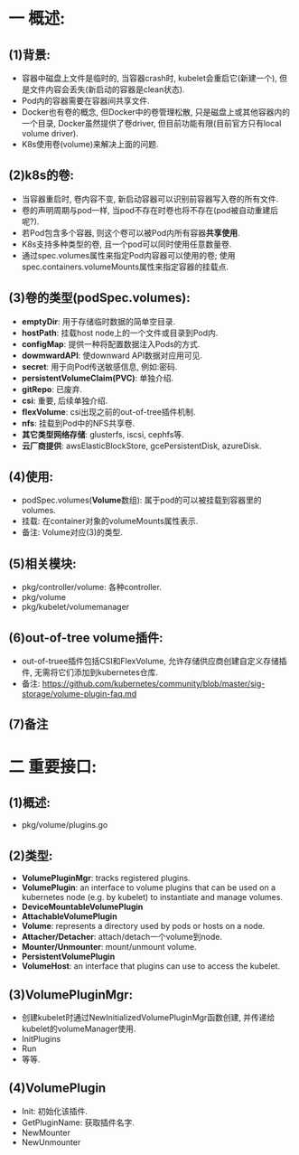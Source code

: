 # 一 概述:
## (1)背景:
- 容器中磁盘上文件是临时的, 当容器crash时, kubelet会重启它(新建一个), 但是文件内容会丢失(新启动的容器是clean状态).
- Pod内的容器需要在容器间共享文件.
- Docker也有卷的概念, 但Docker中的卷管理松散, 只是磁盘上或其他容器内的一个目录, Docker虽然提供了卷driver, 但目前功能有限(目前官方只有local volume driver).
- K8s使用卷(volume)来解决上面的问题.

## (2)k8s的卷:
- 当容器重启时, 卷内容不变, 新启动容器可以识别前容器写入卷的所有文件.
- 卷的声明周期与pod一样, 当pod不存在时卷也将不存在(pod被自动重建后呢?).
- 若Pod包含多个容器, 则这个卷可以被Pod内所有容器**共享使用**.
- K8s支持多种类型的卷, 且一个pod可以同时使用任意数量卷.
- 通过spec.volumes属性来指定Pod内容器可以使用的卷; 使用spec.containers.volumeMounts属性来指定容器的挂载点.

## (3)卷的类型(podSpec.volumes):
- **emptyDir**: 用于存储临时数据的简单空目录.
- **hostPath**: 挂载host node上的一个文件或目录到Pod内.
- **configMap**: 提供一种将配置数据注入Pods的方式.
- **dowmwardAPI**: 使downward API数据对应用可见.
- **secret**: 用于向Pod传送敏感信息, 例如:密码.
- **persistentVolumeClaim(PVC)**: 单独介绍.
- **gitRepo**: 已废弃.
- **csi**: 重要, 后续单独介绍.
- **flexVolume**: csi出现之前的out-of-tree插件机制.
- **nfs**: 挂载到Pod中的NFS共享卷.
- **其它类型网络存储**: glusterfs, iscsi, cephfs等.
- **云厂商提供**: awsElasticBlockStore, gcePersistentDisk, azureDisk.

## (4)使用:
- podSpec.volumes(**Volume**数组): 属于pod的可以被挂载到容器里的volumes.
- 挂载: 在container对象的volumeMounts属性表示.
- 备注: Volume对应(3)的类型.

## (5)相关模块:
- pkg/controller/volume: 各种controller.
- pkg/volume
- pkg/kubelet/volumemanager

## (6)out-of-tree volume插件:
- out-of-truee插件包括CSI和FlexVolume, 允许存储供应商创建自定义存储插件, 无需将它们添加到kubernetes仓库.
- 备注: https://github.com/kubernetes/community/blob/master/sig-storage/volume-plugin-faq.md

## (7)备注

# 二 重要接口:
## (1)概述:
- pkg/volume/plugins.go

## (2)类型:
- **VolumePluginMgr**: tracks registered plugins.
- **VolumePlugin**: an interface to volume plugins that can be used on a kubernetes node (e.g. by kubelet) to instantiate and manage volumes.
- **DeviceMountableVolumePlugin** 
- **AttachableVolumePlugin**
- **Volume**: represents a directory used by pods or hosts on a node.
- **Attacher/Detacher**: attach/detach一个volume到node.
- **Mounter/Unmounter**: mount/unmount volume.
- **PersistentVolumePlugin**
- **VolumeHost**: an interface that plugins can use to access the kubelet.

## (3)VolumePluginMgr:
- 创建kubelet时通过NewInitializedVolumePluginMgr函数创建, 并传递给kubelet的volumeManager使用.
- InitPlugins
- Run
- 等等.

## (4)VolumePlugin
- Init: 初始化该插件.
- GetPluginName: 获取插件名字.
- NewMounter
- NewUnmounter
